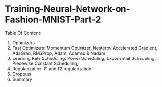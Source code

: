 # Training-Neural-Network-on-Fashion-MNIST-Part-2


Table Of Content:

1. Optimizers
2. Fast Optimizers: Momentum Optimizer, Nesterov Accelerated Gradient, AdaGrad, RMSProp, Adam, Adamax & Nadam 
3. Learning Rate Scheduling: Power Scheduling,  Exponential Scheduling, Piecewise Constant Scheduling, 
4. Regularization: ℓ1 and ℓ2 regularization
5. Dropouts
6. Summary
